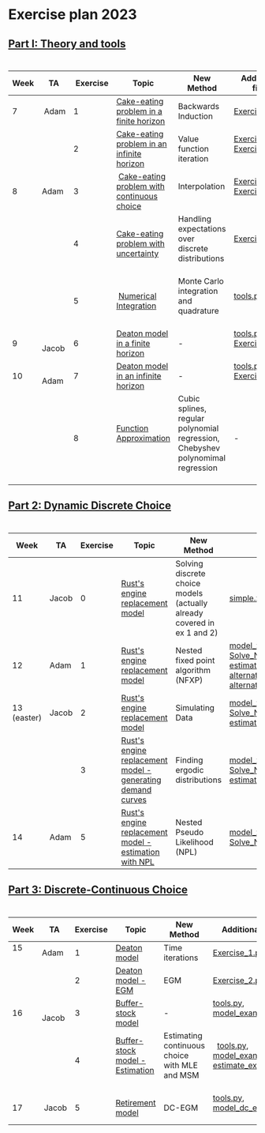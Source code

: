 # Exercise plan 2023

  

## [Part I: Theory and tools](https://github.com/bschjerning/dp_ucph/tree/main/1_theory_tools)                                                      

| Week |TA |  Exercise | Topic | New Method| Additional files |
|------|----------|-------|-------|------------------| ----|
| 7    |  Adam |1        | [Cake-eating problem in a finite horizon](https://github.com/bschjerning/dp_ucph/blob/main/1_theory_tools/exercises/ex_ante/01_cake_eating_finite.ipynb)   | Backwards Induction       |     [Exercise_1.py](https://github.com/bschjerning/dp_ucph/blob/main/1_theory_tools/exercises/ex_ante/Exercise_1.py)              |
|      |  |2        | [Cake-eating problem in an infinite horizon](https://github.com/bschjerning/dp_ucph/blob/main/1_theory_tools/exercises/ex_ante/02_cake_eating_infinite.ipynb)| Value function iteration  |[Exercise_1.py](https://github.com/bschjerning/dp_ucph/blob/main/1_theory_tools/exercises/ex_ante/Exercise_1.py), [Exercise_2.py](https://github.com/bschjerning/dp_ucph/blob/main/1_theory_tools/exercises/ex_ante/Exercise_2.py)                  |
| 8     | Adam |3        |  [Cake-eating problem with continuous choice](https://github.com/bschjerning/dp_ucph/blob/main/1_theory_tools/exercises/ex_ante/03_cake_eating_continous.ipynb)     | Interpolation  | [Exercise_2.py](https://github.com/bschjerning/dp_ucph/blob/main/1_theory_tools/exercises/ex_ante/Exercise_2.py), [Exercise_3.py](https://github.com/bschjerning/dp_ucph/blob/main/1_theory_tools/exercises/ex_ante/Exercise_3.py)                 |
|     |    |4        | [Cake-eating problem with uncertainty](https://github.com/bschjerning/dp_ucph/blob/main/1_theory_tools/exercises/ex_ante/04_cake_eating_uncertainty.ipynb)   | Handling expectations over discrete distributions      | [Exercise_4.py](https://github.com/bschjerning/dp_ucph/blob/main/1_theory_tools/exercises/ex_ante/Exercise_4.py)                 |
|      |  |5        |  [Numerical Integration](https://github.com/bschjerning/dp_ucph/blob/main/1_theory_tools/exercises/ex_ante/05_numerical_integration.ipynb)     | Monte Carlo integration and quadrature      | [tools.py](https://github.com/bschjerning/dp_ucph/blob/main/1_theory_tools/exercises/ex_ante/tools.py)                 |
| 9    |   Jacob |6        | [Deaton model in a finite horizon](https://github.com/bschjerning/dp_ucph/blob/main/1_theory_tools/exercises/ex_ante/06_deaton_model.ipynb)   |-     |[tools.py](https://github.com/bschjerning/dp_ucph/blob/main/1_theory_tools/exercises/ex_ante/tools.py), [Exercise_6.py](https://github.com/bschjerning/dp_ucph/blob/main/1_theory_tools/exercises/ex_ante/Exercise_6.py)                |
| 10   |   Adam |7        | [Deaton model in an infinite horizon](https://github.com/bschjerning/dp_ucph/blob/main/1_theory_tools/exercises/ex_ante/07_deaton_model_infinite.ipynb)   | -      | [tools.py](https://github.com/bschjerning/dp_ucph/blob/main/1_theory_tools/exercises/ex_ante/tools.py), [Exercise_7.py](https://github.com/bschjerning/dp_ucph/blob/main/1_theory_tools/exercises/ex_ante/Exercise_7.py)                 |
|      | |8        | [Function Approximation](https://github.com/bschjerning/dp_ucph/blob/main/1_theory_tools/exercises/ex_ante/08_function_approx.ipynb)   |Cubic splines, regular polynomial regression, Chebyshev polynomimal regression       |-                  |

  
  

## [Part 2: Dynamic Discrete Choice](https://github.com/bschjerning/dp_ucph/tree/main/2_dynamic_discrete_choice)                                                      

| Week | TA | Exercise | Topic | New Method | Additional files |
| ---- | ---- | ---- | ---- | ---- | ---- |
| 11 | Jacob | 0 | [Rust's engine replacement model](https://github.com/bschjerning/dp_ucph/blob/main/2_dynamic_discrete_choice/exercises/ex_ante/00_intro/00_intro_discrete_choice.ipynb) | Solving discrete choice models (actually already covered in ex 1 and 2) | [simple.zurcher.py](https://github.com/bschjerning/dp_ucph/blob/main/2_dynamic_discrete_choice/exercises/ex_ante/00_intro/simple_zurcher.py)  |
| 12 | Adam | 1 | [Rust's engine replacement model](https://github.com/bschjerning/dp_ucph/blob/main/2_dynamic_discrete_choice/exercises/ex_ante/01_NFXP/01_NFXP.ipynb) | Nested fixed point algorithm (NFXP) | [model_zucher.py](https://github.com/bschjerning/dp_ucph/blob/main/2_dynamic_discrete_choice/exercises/ex_ante/01_NFXP/model_zucher.py), [Solve_NFXP.py](https://github.com/bschjerning/dp_ucph/blob/main/2_dynamic_discrete_choice/exercises/ex_ante/01_NFXP/Solve_NFXP.py), [estimate_NFXP.py](https://github.com/bschjerning/dp_ucph/blob/main/2_dynamic_discrete_choice/exercises/ex_ante/01_NFXP/estimate_NFXP.py), [alternative_specifications_ex7.py](https://github.com/bschjerning/dp_ucph/blob/main/2_dynamic_discrete_choice/exercises/ex_ante/01_NFXP/alternative_specifications_ex7.py), [alternative_specifications_ex9.py](https://github.com/bschjerning/dp_ucph/blob/main/2_dynamic_discrete_choice/exercises/ex_ante/01_NFXP/alternative_specifications_ex9.py) |
| 13 (easter) | Jacob | 2 | [Rust's engine replacement model](https://github.com/bschjerning/dp_ucph/blob/main/2_dynamic_discrete_choice/exercises/ex_ante/01_NFXP/02_NFXP_simulate.ipynb) | Simulating Data | [model_zucher.py](https://github.com/bschjerning/dp_ucph/blob/main/2_dynamic_discrete_choice/exercises/ex_ante/01_NFXP/model_zucher.py), [Solve_NFXP.py](https://github.com/bschjerning/dp_ucph/blob/main/2_dynamic_discrete_choice/exercises/ex_ante/01_NFXP/Solve_NFXP.py), [estimate_NFXP.py](https://github.com/bschjerning/dp_ucph/blob/main/2_dynamic_discrete_choice/exercises/ex_ante/01_NFXP/estimate_NFXP.py) |
|  |  | 3 | [Rust's engine replacement model - generating demand curves](https://github.com/bschjerning/dp_ucph/blob/main/2_dynamic_discrete_choice/exercises/ex_ante/01_NFXP/03_NFXP_equilibirum.ipynb) | Finding ergodic distributions | [model_zucher.py](https://github.com/bschjerning/dp_ucph/blob/main/2_dynamic_discrete_choice/exercises/ex_ante/01_NFXP/model_zucher.py), [Solve_NFXP.py](https://github.com/bschjerning/dp_ucph/blob/main/2_dynamic_discrete_choice/exercises/ex_ante/01_NFXP/Solve_NFXP.py), [estimate_NFXP.py](https://github.com/bschjerning/dp_ucph/blob/main/2_dynamic_discrete_choice/exercises/ex_ante/01_NFXP/estimate_NFXP.py) |
| 14  | Adam | 5 | [Rust's engine replacement model - estimation with NPL](https://github.com/bschjerning/dp_ucph/blob/main/2_dynamic_discrete_choice/exercises/ex_ante/03_NPL/05_NPL.ipynb) | Nested Pseudo Likelihood (NPL) | [model_zucher.py](https://github.com/bschjerning/dp_ucph/blob/main/2_dynamic_discrete_choice/exercises/ex_ante/03_NPL/model_zucher_exante.py), [Solve_NFXP.py](https://github.com/bschjerning/dp_ucph/blob/main/2_dynamic_discrete_choice/exercises/ex_ante/03_NPL/Solve_NFXP.py), [NPL_exante.py](https://github.com/bschjerning/dp_ucph/blob/main/2_dynamic_discrete_choice/exercises/ex_ante/03_NPL/NPL_exante.py) |

  
  
  
  

## [Part 3: Discrete-Continuous Choice](https://github.com/bschjerning/dp_ucph/tree/main/3_discrete_continuous_choice)                                                      

| Week | TA |Exercise | Topic | New Method| Additional files |
|------| ---|----------|-------|-------|------------------|
|15      | Adam | 1        | [Deaton model](https://github.com/bschjerning/dp_ucph/blob/main/3_discrete_continuous_choice/exercises/ex_ante/01_time_iteration.ipynb)   | Time iterations | [Exercise_1.py](https://github.com/bschjerning/dp_ucph/blob/main/3_discrete_continuous_choice/exercises/ex_ante/Exercise_1.py)      |
|      | | 2        | [Deaton model - EGM](https://github.com/bschjerning/dp_ucph/blob/main/3_discrete_continuous_choice/exercises/ex_ante/02_EGM.ipynb) | EGM | [Exercise_2.py](https://github.com/bschjerning/dp_ucph/blob/main/3_discrete_continuous_choice/exercises/ex_ante/Exercise_2.py) |
| 16   |   Jacob |3        | [Buffer-stock model](https://github.com/bschjerning/dp_ucph/blob/main/3_discrete_continuous_choice/exercises/ex_ante/03_buffer_stock_egm.ipynb)   | -      | [tools.py](https://github.com/bschjerning/dp_ucph/blob/main/3_discrete_continuous_choice/exercises/ex_ante/tools.py), [model_exante.py](https://github.com/bschjerning/dp_ucph/blob/main/3_discrete_continuous_choice/exercises/ex_ante/model_exante.py)                 |
|      | | 4        | [Buffer-stock model - Estimation](https://github.com/bschjerning/dp_ucph/blob/main/3_discrete_continuous_choice/exercises/ex_ante/03_buffer_stock_egm.ipynb)      |Estimating continuous choice with MLE and MSM       |   [tools.py](https://github.com/bschjerning/dp_ucph/blob/main/3_discrete_continuous_choice/exercises/ex_ante/tools.py), [model_exante.py](https://github.com/bschjerning/dp_ucph/blob/main/3_discrete_continuous_choice/exercises/ex_ante/model_exante.py), [estimate_exante.py](https://github.com/bschjerning/dp_ucph/blob/main/3_discrete_continuous_choice/exercises/ex_ante/estimate_exante.py)               |
| 17   |  Jacob | 5        | [Retirement model](https://github.com/bschjerning/dp_ucph/blob/main/3_discrete_continuous_choice/exercises/ex_ante/05_dc_egm.ipynb)   | DC-EGM | [tools.py](https://github.com/bschjerning/dp_ucph/blob/main/3_discrete_continuous_choice/exercises/ex_ante/tools.py), [model_dc_exante.py](https://github.com/bschjerning/dp_ucph/blob/main/3_discrete_continuous_choice/exercises/ex_ante/model_dc_exante.py)                 |
